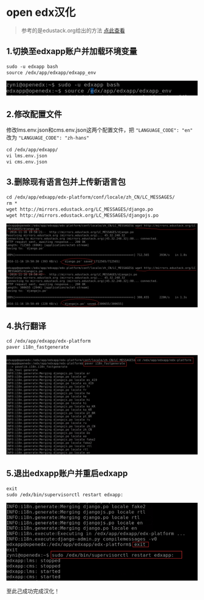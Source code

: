 # open edx汉化

> 参考的是edustack.org给出的方法 [点此查看](http://edustack.org/2015/10/26/open-edx-cypress%E5%AE%8C%E6%95%B4%E6%B1%89%E5%8C%96%E8%AF%AD%E8%A8%80%E5%8C%85/)

## 1.切换至edxapp账户并加载环境变量

```
sudo -u edxapp bash
source /edx/app/edxapp/edxapp_env
```
![edx-0](https://github.com/jennyzhang8800/os_platform/blob/master/pictures/edx-0.png)


## 2.修改配置文件
修改lms.env.json和cms.env.json这两个配置文件，把
`"LANGUAGE_CODE": "en"` 改为 `"LANGUAGE_CODE": "zh-hans"`

```
cd /edx/app/edxapp/
vi lms.env.json
vi cms.env.json
```

## 3.删除现有语言包并上传新语言包
```
cd /edx/app/edxapp/edx-platform/conf/locale/zh_CN/LC_MESSAGES/
rm *
wget http://mirrors.edustack.org/LC_MESSAGES/django.po
wget http://mirrors.edustack.org/LC_MESSAGES/djangojs.po

```
![edx-1](https://github.com/jennyzhang8800/os_platform/blob/master/pictures/edx-1.png)

## 4.执行翻译
```
cd /edx/app/edxapp/edx-platform
paver i18n_fastgenerate
```

![edx-2](https://github.com/jennyzhang8800/os_platform/blob/master/pictures/edx-2.png)

## 5.退出edxapp账户并重启edxapp
```
exit
sudo /edx/bin/supervisorctl restart edxapp:
```
![edx-3](https://github.com/jennyzhang8800/os_platform/blob/master/pictures/edx-3.png)

至此己成功完成汉化！

